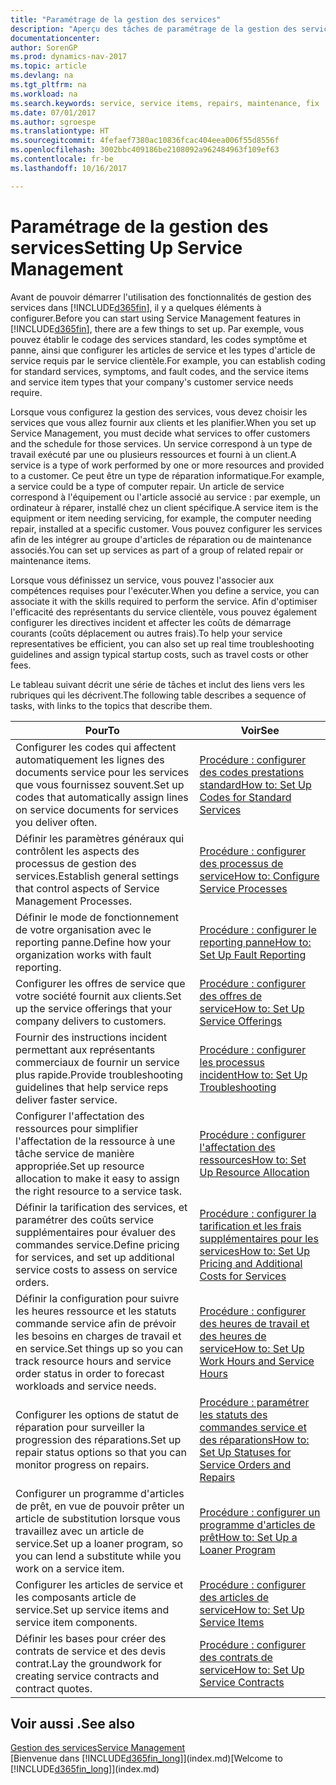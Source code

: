 ```yaml
---
title: "Paramétrage de la gestion des services"
description: "Aperçu des tâches de paramétrage de la gestion des services en fonction de la manière dont vos partenaires gère leurs services."
documentationcenter: 
author: SorenGP
ms.prod: dynamics-nav-2017
ms.topic: article
ms.devlang: na
ms.tgt_pltfrm: na
ms.workload: na
ms.search.keywords: service, service items, repairs, maintenance, fix
ms.date: 07/01/2017
ms.author: sgroespe
ms.translationtype: HT
ms.sourcegitcommit: 4fefaef7380ac10836fcac404eea006f55d8556f
ms.openlocfilehash: 3002bbc409186be2108092a962484963f109ef63
ms.contentlocale: fr-be
ms.lasthandoff: 10/16/2017

---
```


# <a name="setting-up-service-management"></a><span data-ttu-id="912e6-103">Paramétrage de la gestion des services</span><span class="sxs-lookup"><span data-stu-id="912e6-103">Setting Up Service Management</span></span>
<span data-ttu-id="912e6-104">Avant de pouvoir démarrer l'utilisation des fonctionnalités de gestion des services dans [!INCLUDE[d365fin](includes/d365fin_md.md)], il y a quelques éléments à configurer.</span><span class="sxs-lookup"><span data-stu-id="912e6-104">Before you can start using Service Management features in [!INCLUDE[d365fin](includes/d365fin_md.md)], there are a few things to set up.</span></span> <span data-ttu-id="912e6-105">Par exemple, vous pouvez établir le codage des services standard, les codes symptôme et panne, ainsi que configurer les articles de service et les types d'article de service requis par le service clientèle.</span><span class="sxs-lookup"><span data-stu-id="912e6-105">For example, you can establish coding for standard services, symptoms, and fault codes, and the service items and service item types that your company's customer service needs require.</span></span>  

<span data-ttu-id="912e6-106">Lorsque vous configurez la gestion des services, vous devez choisir les services que vous allez fournir aux clients et les planifier.</span><span class="sxs-lookup"><span data-stu-id="912e6-106">When you set up Service Management, you must decide what services to offer customers and the schedule for those services.</span></span> <span data-ttu-id="912e6-107">Un service correspond à un type de travail exécuté par une ou plusieurs ressources et fourni à un client.</span><span class="sxs-lookup"><span data-stu-id="912e6-107">A service is a type of work performed by one or more resources and provided to a customer.</span></span> <span data-ttu-id="912e6-108">Ce peut être un type de réparation informatique.</span><span class="sxs-lookup"><span data-stu-id="912e6-108">For example, a service could be a type of computer repair.</span></span> <span data-ttu-id="912e6-109">Un article de service correspond à l'équipement ou l'article associé au service : par exemple, un ordinateur à réparer, installé chez un client spécifique.</span><span class="sxs-lookup"><span data-stu-id="912e6-109">A service item is the equipment or item needing servicing, for example, the computer needing repair, installed at a specific customer.</span></span> <span data-ttu-id="912e6-110">Vous pouvez configurer les services afin de les intégrer au groupe d'articles de réparation ou de maintenance associés.</span><span class="sxs-lookup"><span data-stu-id="912e6-110">You can set up services as part of a group of related repair or maintenance items.</span></span>  
  
<span data-ttu-id="912e6-111">Lorsque vous définissez un service, vous pouvez l'associer aux compétences requises pour l'exécuter.</span><span class="sxs-lookup"><span data-stu-id="912e6-111">When you define a service, you can associate it with the skills required to perform the service.</span></span> <span data-ttu-id="912e6-112">Afin d'optimiser l'efficacité des représentants du service clientèle, vous pouvez également configurer les directives incident et affecter les coûts de démarrage courants (coûts déplacement ou autres frais).</span><span class="sxs-lookup"><span data-stu-id="912e6-112">To help your service representatives be efficient, you can also set up real time troubleshooting guidelines and assign typical startup costs, such as travel costs or other fees.</span></span>  

<span data-ttu-id="912e6-113">Le tableau suivant décrit une série de tâches et inclut des liens vers les rubriques qui les décrivent.</span><span class="sxs-lookup"><span data-stu-id="912e6-113">The following table describes a sequence of tasks, with links to the topics that describe them.</span></span>  
  
| <span data-ttu-id="912e6-114">Pour</span><span class="sxs-lookup"><span data-stu-id="912e6-114">To</span></span> | <span data-ttu-id="912e6-115">Voir</span><span class="sxs-lookup"><span data-stu-id="912e6-115">See</span></span> |
| --- | --- |
| <span data-ttu-id="912e6-116">Configurer les codes qui affectent automatiquement les lignes des documents service pour les services que vous fournissez souvent.</span><span class="sxs-lookup"><span data-stu-id="912e6-116">Set up codes that automatically assign lines on service documents for services you deliver often.</span></span> |[<span data-ttu-id="912e6-117">Procédure : configurer des codes prestations standard</span><span class="sxs-lookup"><span data-stu-id="912e6-117">How to: Set Up Codes for Standard Services</span></span>](service-how-setup-service-coding.md)|
| <span data-ttu-id="912e6-118">Définir les paramètres généraux qui contrôlent les aspects des processus de gestion des services.</span><span class="sxs-lookup"><span data-stu-id="912e6-118">Establish general settings that control aspects of Service Management Processes.</span></span>|[<span data-ttu-id="912e6-119">Procédure : configurer des processus de service</span><span class="sxs-lookup"><span data-stu-id="912e6-119">How to: Configure Service Processes</span></span>](service-setup-service-processes.md)|
| <span data-ttu-id="912e6-120">Définir le mode de fonctionnement de votre organisation avec le reporting panne.</span><span class="sxs-lookup"><span data-stu-id="912e6-120">Define how your organization works with fault reporting.</span></span> |[<span data-ttu-id="912e6-121">Procédure : configurer le reporting panne</span><span class="sxs-lookup"><span data-stu-id="912e6-121">How to: Set Up Fault Reporting</span></span>](service-how-setup-fault-reporting.md) |
| <span data-ttu-id="912e6-122">Configurer les offres de service que votre société fournit aux clients.</span><span class="sxs-lookup"><span data-stu-id="912e6-122">Set up the service offerings that your company delivers to customers.</span></span>|[<span data-ttu-id="912e6-123">Procédure : configurer des offres de service</span><span class="sxs-lookup"><span data-stu-id="912e6-123">How to: Set Up Service Offerings</span></span>](service-how-setup-service-offerings.md)|
| <span data-ttu-id="912e6-124">Fournir des instructions incident permettant aux représentants commerciaux de fournir un service plus rapide.</span><span class="sxs-lookup"><span data-stu-id="912e6-124">Provide troubleshooting guidelines that help service reps deliver faster service.</span></span> |[<span data-ttu-id="912e6-125">Procédure : configurer les processus incident</span><span class="sxs-lookup"><span data-stu-id="912e6-125">How to: Set Up Troubleshooting</span></span>](service-how-setup-troubleshooting.md) |
| <span data-ttu-id="912e6-126">Configurer l'affectation des ressources pour simplifier l'affectation de la ressource à une tâche service de manière appropriée.</span><span class="sxs-lookup"><span data-stu-id="912e6-126">Set up resource allocation to make it easy to assign the right resource to a service task.</span></span> |[<span data-ttu-id="912e6-127">Procédure : configurer l'affectation des ressources</span><span class="sxs-lookup"><span data-stu-id="912e6-127">How to: Set Up Resource Allocation</span></span>](service-how-setup-resource-allocation.md) |
| <span data-ttu-id="912e6-128">Définir la tarification des services, et paramétrer des coûts service supplémentaires pour évaluer des commandes service.</span><span class="sxs-lookup"><span data-stu-id="912e6-128">Define pricing for services, and set up additional service costs to assess on service orders.</span></span> |[<span data-ttu-id="912e6-129">Procédure : configurer la tarification et les frais supplémentaires pour les services</span><span class="sxs-lookup"><span data-stu-id="912e6-129">How to: Set Up Pricing and Additional Costs for Services</span></span>](service-how-setup-service-costs-pricing.md)|
| <span data-ttu-id="912e6-130">Définir la configuration pour suivre les heures ressource et les statuts commande service afin de prévoir les besoins en charges de travail et en service.</span><span class="sxs-lookup"><span data-stu-id="912e6-130">Set things up so you can track resource hours and service order status in order to forecast workloads and service needs.</span></span>|[<span data-ttu-id="912e6-131">Procédure : configurer des heures de travail et des heures de service</span><span class="sxs-lookup"><span data-stu-id="912e6-131">How to: Set Up Work Hours and Service Hours</span></span>](service-how-setup-work-service-hours.md)|
| <span data-ttu-id="912e6-132">Configurer les options de statut de réparation pour surveiller la progression des réparations.</span><span class="sxs-lookup"><span data-stu-id="912e6-132">Set up repair status options so that you can monitor progress on repairs.</span></span> | [<span data-ttu-id="912e6-133">Procédure : paramétrer les statuts des commandes service et des réparations</span><span class="sxs-lookup"><span data-stu-id="912e6-133">How to: Set Up Statuses for Service Orders and Repairs</span></span>](service-order-repair-status.md)|
| <span data-ttu-id="912e6-134">Configurer un programme d'articles de prêt, en vue de pouvoir prêter un article de substitution lorsque vous travaillez avec un article de service.</span><span class="sxs-lookup"><span data-stu-id="912e6-134">Set up a loaner program, so you can lend a substitute while you work on a service item.</span></span> |[<span data-ttu-id="912e6-135">Procédure : configurer un programme d'articles de prêt</span><span class="sxs-lookup"><span data-stu-id="912e6-135">How to: Set Up a Loaner Program</span></span>](service-how-setup-loaner-program.md) |
| <span data-ttu-id="912e6-136">Configurer les articles de service et les composants article de service.</span><span class="sxs-lookup"><span data-stu-id="912e6-136">Set up service items and service item components.</span></span> |[<span data-ttu-id="912e6-137">Procédure : configurer des articles de service</span><span class="sxs-lookup"><span data-stu-id="912e6-137">How to: Set Up Service Items</span></span>](service-how-setup-service-items.md) |
| <span data-ttu-id="912e6-138">Définir les bases pour créer des contrats de service et des devis contrat.</span><span class="sxs-lookup"><span data-stu-id="912e6-138">Lay the groundwork for creating service contracts and contract quotes.</span></span> |[<span data-ttu-id="912e6-139">Procédure : configurer des contrats de service</span><span class="sxs-lookup"><span data-stu-id="912e6-139">How to: Set Up Service Contracts</span></span>](service-how-setup-service-contracts.md) |

## <a name="see-also"></a><span data-ttu-id="912e6-140">Voir aussi .</span><span class="sxs-lookup"><span data-stu-id="912e6-140">See also</span></span>
[<span data-ttu-id="912e6-141">Gestion des services</span><span class="sxs-lookup"><span data-stu-id="912e6-141">Service Management</span></span>](service-service.md)  
<span data-ttu-id="912e6-142">[Bienvenue dans [!INCLUDE[d365fin_long](includes/d365fin_long_md.md)]](index.md)</span><span class="sxs-lookup"><span data-stu-id="912e6-142">[Welcome to [!INCLUDE[d365fin_long](includes/d365fin_long_md.md)]](index.md)</span></span>  

